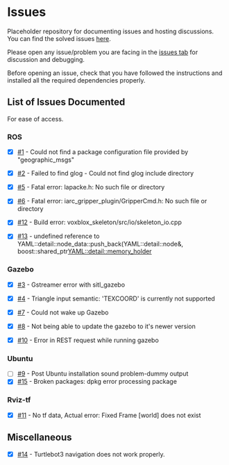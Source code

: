 # Issues

Placeholder repository for documenting issues and hosting discussions. You can find the solved issues [here](https://github.com/AerialRobotics-IITK/issues/issues?q=is%3Aissue+is%3Aclosed).

Please open any issue/problem you are facing in the [issues tab](https://github.com/AerialRobotics-IITK/issues/issues) for discussion and debugging.

Before opening an issue, check that you have followed the instructions and installed all the required dependencies properly.

## List of Issues Documented

For ease of access.

### ROS

- [x] [#1](../../issues/1) - Could not find a package configuration file provided by "geographic_msgs"

- [x] [#2](../../issues/2) - Failed to find glog - Could not find glog include directory

- [x] [#5](../../issues/5) - Fatal error: lapacke.h: No such file or directory

- [x] [#6](https://github.com/AerialRobotics-IITK/issuebook/issues/6) - Fatal error: iarc_gripper_plugin/GripperCmd.h: No such file or directory  
- [x] [#12](https://github.com/AerialRobotics-IITK/issuebook/issues/10) - Build error: voxblox_skeleton/src/io/skeleton_io.cpp
- [x] [#13](https://github.com/AerialRobotics-IITK/issuebook/issues/11) - undefined reference to YAML::detail::node_data::push_back(YAML::detail::node&, boost::shared_ptr<YAML::detail::memory_holder>  

### Gazebo

- [x] [#3](../../issues/3) - Gstreamer error with sitl_gazebo

- [x] [#4](../../issues/4) - Triangle input semantic: 'TEXCOORD' is currently not supported
- [x] [#7](https://github.com/AerialRobotics-IITK/issuebook/issues/7) - Could not wake up Gazebo
- [x] [#8](https://github.com/AerialRobotics-IITK/issuebook/issues/8) - Not being able to update the gazebo to it's newer version
- [x] [#10](https://github.com/AerialRobotics-IITK/InductionY20/issues/29) - Error in REST request while running gazebo

### Ubuntu

- [ ] [#9](https://github.com/AerialRobotics-IITK/InductionY20/issues/28) - Post Ubuntu installation sound problem-dummy output
- [x] [#15](https://github.com/AerialRobotics-IITK/InductionY20/issues/80#issuecomment-851266523) - Broken packages: dpkg error processing package

### Rviz-tf

- [x] [#11](https://github.com/AerialRobotics-IITK/issuebook/issues/9) -  No tf data, Actual error: Fixed Frame [world] does not exist

## Miscellaneous

- [x] [#14](https://github.com/AerialRobotics-IITK/issuebook/issues/12) - Turtlebot3 navigation does not work properly.
